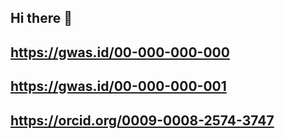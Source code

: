 ## Hi there 👋

<!--
**chandler-haueter/chandler-haueter** is a ✨ _special_ ✨ repository because its `README.md` (this file) appears on your GitHub profile.

Here are some ideas to get you started:

- 🔭 I’m currently working on ...
- 🌱 I’m currently learning ...
- 👯 I’m looking to collaborate on ...
- 🤔 I’m looking for help with ...
- 💬 Ask me about ...
- 📫 How to reach me: ...
- 😄 Pronouns: ...
- ⚡ Fun fact: ...
-->

## https://gwas.id/00-000-000-000
## https://gwas.id/00-000-000-001

## https://orcid.org/0009-0008-2574-3747

